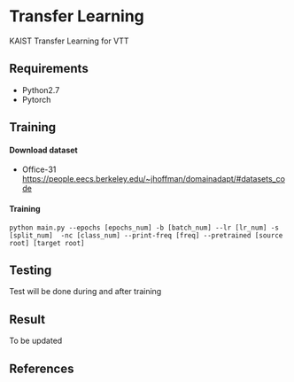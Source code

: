 # Transfer Learning
KAIST Transfer Learning for VTT


Requirements
------------

* Python2.7
* Pytorch

Training
--------

#### Download dataset
* Office-31 <https://people.eecs.berkeley.edu/~jhoffman/domainadapt/#datasets_code>

#### Training
```
python main.py --epochs [epochs_num] -b [batch_num] --lr [lr_num] -s [split_num]  -nc [class_num] --print-freq [freq] --pretrained [source root] [target root]

```

Testing
-------

Test will be done during and after training

Result
------
To be updated

References
----------